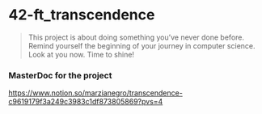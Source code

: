 # 42-ft_transcendence

> This project is about doing something you’ve never done before.
> Remind yourself the beginning of your journey in computer science.
> Look at you now. Time to shine!

### MasterDoc for the project
https://www.notion.so/marzianegro/transcendence-c9619179f3a249c3983c1df873805869?pvs=4
